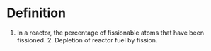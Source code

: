 # Definition

1.  In a reactor, the percentage of fissionable atoms that have been
    fissioned. 2. Depletion of reactor fuel by fission.
